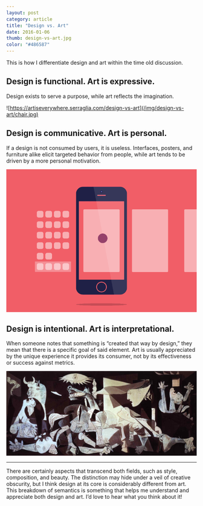 ```yaml
---
layout: post
category: article
title: "Design vs. Art"
date: 2016-01-06
thumb: design-vs-art.jpg
color: "#486587"
---
```


This is how I differentiate design and art within the time old discussion.

## Design is functional. Art is expressive.

Design exists to serve a purpose, while art reflects the imagination.

![https://artiseverywhere.serraglia.com/design-vs-art](/img/design-vs-art/chair.jpg)

## Design is communicative. Art is personal.

If a design is not consumed by users, it is useless. Interfaces, posters, and furniture alike elicit targeted behavior from people, while art tends to be driven by a more personal motivation.

![“iOS — New Gestures” by Javi Pérez on Dribbble](/img/design-vs-art/iphone.gif)

## Design is intentional. Art is interpretational.

When someone notes that something is “created that way by design,” they mean that there is a specific goal of said element. Art is usually appreciated by the unique experience it provides its consumer, not by its effectiveness or success against metrics.

![Guernica](/img/design-vs-art/guernica.jpg)

---

There are certainly aspects that transcend both fields, such as style, composition, and beauty. The distinction may hide under a veil of creative obscurity, but I think design at its core is considerably different from art.
This breakdown of semantics is something that helps me understand and appreciate both design and art. I’d love to hear what you think about it!
